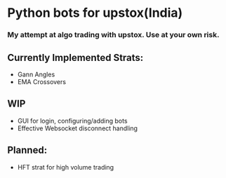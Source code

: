 # Python bots for upstox(India)
### My attempt at algo trading with upstox. Use at your own risk.

## Currently Implemented Strats:
* Gann Angles
* EMA Crossovers

## WIP
* GUI for login, configuring/adding bots
* Effective Websocket disconnect handling

## Planned:
* HFT strat for high volume trading
